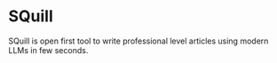 # SQuill
SQuill is open first tool to write professional level articles using modern LLMs in few seconds.
